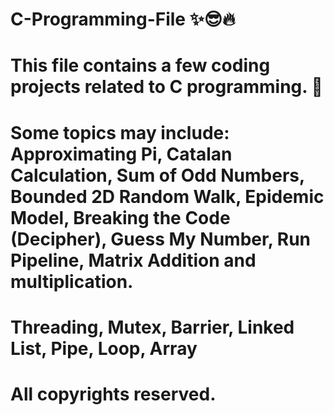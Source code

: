 # C-Programming-File ✨😎🔥
# This file contains a few coding projects related to C programming. 👾
# Some topics may include: Approximating Pi, Catalan Calculation, Sum of Odd Numbers, Bounded 2D Random Walk, Epidemic Model, Breaking the Code (Decipher), Guess My Number, Run Pipeline, Matrix Addition and multiplication.
# Threading, Mutex, Barrier, Linked List, Pipe, Loop, Array
# All copyrights reserved. 
